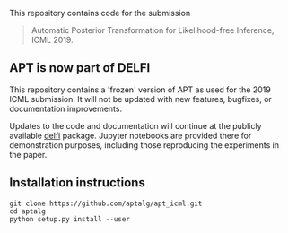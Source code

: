 This repository contains code for the submission
> Automatic Posterior Transformation for Likelihood-free Inference, ICML 2019.

## APT is now part of DELFI
This repository contains a 'frozen' version of APT as used for the 2019 ICML submission. It will not be updated with new features, bugfixes, or documentation improvements.

Updates to the code and documentation will continue at the publicly available [delfi](https://github.com/mackelab/delfi) package. Jupyter notebooks are provided there for demonstration purposes, including those reproducing the experiments in the paper.

## Installation instructions

```
git clone https://github.com/aptalg/apt_icml.git
cd aptalg
python setup.py install --user
```
